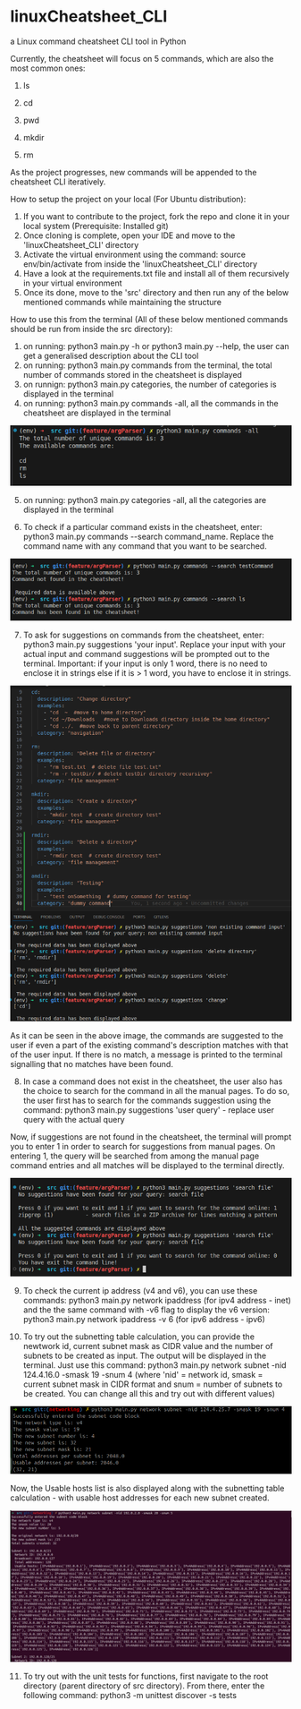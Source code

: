 # linuxCheatsheet_CLI
a Linux command cheatsheet CLI tool in Python

Currently, the cheatsheet will focus on 5 commands, which are also the most common ones:

1. ls

2. cd

3. pwd

4. mkdir

5. rm 

As the project progresses, new commands will be appended to the cheatsheet CLI iteratively. 

How to setup the project on your local (For Ubuntu distribution):

1. If you want to contribute to the project, fork the repo and clone it in your local system (Prerequisite: Installed git)
2. Once cloning is complete, open your IDE and move to the 'linuxCheatsheet_CLI' directory
3. Activate the virtual environment using the command: source env/bin/activate from inside the 'linuxCheatsheet_CLI' directory
4. Have a look at the requirements.txt file and install all of them recursively in your virtual environment
5. Once its done, move to the 'src' directory and then run any of the below mentioned commands while maintaining the structure


How to use this from the terminal (All of these below mentioned commands should be run from inside the src directory):

1. on running: python3 main.py -h or python3 main.py --help, the user can get a generalised description about the CLI tool
2. on running: python3 main.py commands from the terminal, the total number of commands stored in the cheatsheet is displayed
3. on runnign: python3 main.py categories, the number of categories is displayed in the terminal 
4. on running: python3 main.py commands -all, all the commands in the cheatsheet are displayed in the terminal   

![Displaying all commands in terminal](screenshots/display_all_commands.png)


5. on running: python3 main.py categories -all, all the categories are displayed in the terminal

6. To check if a particular command exists in the cheatsheet, enter: python3 main.py commands --search command_name. Replace the command name with 
any command that you want to be searched.

![Search for an existing command in cheatsheet](screenshots/check_for_existing_command.png)

7. To ask for suggestions on commands from the cheatsheet, enter: python3 main.py suggestions 'your input'. Replace your input with your actual input
and command suggestions will be prompted out to the terminal. 
Important: if your input is only 1 word, there is no need to enclose it in strings else if it is > 1 word, you have to enclose it in strings. 

![Suggest command based on user's query](screenshots/suggest_command.png)

As it can be seen in the above image, the commands are suggested to the user if even a part of the existing command's description matches with that of the
user input. If there is no match, a message is printed to the terminal signalling that no matches have been found. 

8. In case a command does not exist in the cheatsheet, the user also has the choice to search for the command in all the manual pages. To do so,
the user first has to search for the commands suggestion using the command:  python3 main.py suggestions 'user query' - replace user query with the 
actual query

Now, if suggestions are not found in the cheatsheet, the terminal will prompt you to enter 1 in order to search for suggestions from manual pages. On 
entering 1, the query will be searched from among the manual page command entries and all matches will be displayed to the terminal directly. 

![Search for command in man pages](screenshots/search_suggestions_using_man.png)

9. To check the current ip address (v4 and v6), you can use these commands: python3 main.py network ipaddress (for ipv4 address - inet) and the the same 
command with -v6 flag to display the v6 version: python3 main.py network ipaddress -v 6 (for ipv6 address - ipv6)

10. To try out the subnetting table calculation, you can provide the newtwork id, current subnet mask as CIDR value and the number of subnets to be created
as input. The output will be displayed in the terminal. Just use this command: python3 main.py network subnet -nid 124.4.16.0 -smask 19 -snum 4 (where 'nid' = 
network id, smask = current subnet mask in CIDR format and snum = number of subnets to be created. You can change all this and try out with different values)

![Subnet table calculation](screenshots/subnet_table_calculation_result.png)

Now, the Usable hosts list is also displayed along with the subnetting table calculation - with usable host addresses for each new subnet created. 

![Usable hosts list](screenshots/usable_hosts_list.png)

11. To try out with the unit tests for functions, first navigate to the root directory (parent directory of src directory). From there, enter the following
command: python3 -m unittest discover -s tests

